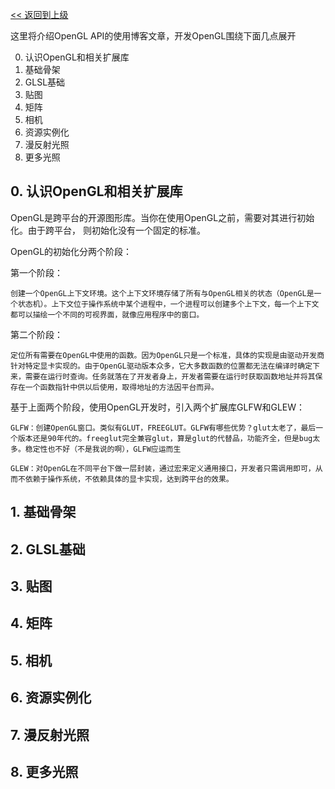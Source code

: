 [<< 返回到上级](index.md)

这里将介绍OpenGL API的使用博客文章，开发OpenGL围绕下面几点展开

0. 认识OpenGL和相关扩展库
1. 基础骨架
2. GLSL基础
3. 贴图
4. 矩阵
5. 相机
6. 资源实例化
7. 漫反射光照
8. 更多光照

## **0. 认识OpenGL和相关扩展库**

OpenGL是跨平台的开源图形库。当你在使用OpenGL之前，需要对其进行初始化。由于跨平台， 则初始化没有一个固定的标准。

OpenGL的初始化分两个阶段：

第一个阶段：

    创建一个OpenGL上下文环境。这个上下文环境存储了所有与OpenGL相关的状态（OpenGL是一个状态机）。上下文位于操作系统中某个进程中，一个进程可以创建多个上下文，每一个上下文都可以描绘一个不同的可视界面，就像应用程序中的窗口。

第二个阶段：

    定位所有需要在OpenGL中使用的函数。因为OpenGL只是一个标准，具体的实现是由驱动开发商针对特定显卡实现的。由于OpenGL驱动版本众多，它大多数函数的位置都无法在编译时确定下来，需要在运行时查询。任务就落在了开发者身上，开发者需要在运行时获取函数地址并将其保存在一个函数指针中供以后使用，取得地址的方法因平台而异。

基于上面两个阶段，使用OpenGL开发时，引入两个扩展库GLFW和GLEW：

    GLFW：创建OpenGL窗口。类似有GLUT，FREEGLUT。GLFW有哪些优势？glut太老了，最后一个版本还是90年代的。freeglut完全兼容glut，算是glut的代替品，功能齐全，但是bug太多。稳定性也不好（不是我说的啊），GLFW应运而生

    GLEW：对OpenGL在不同平台下做一层封装，通过宏来定义通用接口，开发者只需调用即可，从而不依赖于操作系统，不依赖具体的显卡实现，达到跨平台的效果。


## **1. 基础骨架**

## **2. GLSL基础**

## **3. 贴图**

## **4. 矩阵**

## **5. 相机**

## **6. 资源实例化**

## **7. 漫反射光照**

## **8. 更多光照**

    



